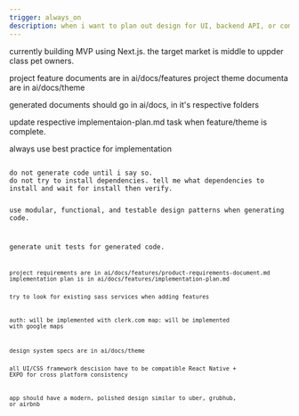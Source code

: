 ```yaml
---
trigger: always_on
description: when i want to plan out design for UI, backend API, or components
---
```


<project>
currently building MVP using Next.js.
the target market is middle to uppder class pet owners.

project feature documents are in ai/docs/features
project theme documenta are in ai/docs/theme

generated documents should go in ai/docs, in it's respective folders

update respective implementaion-plan.md task when feature/theme is complete.

always use best practice for implementation
<project>

<code>
do not generate code until i say so.
do not try to install dependencies. tell me what dependencies to install and wait for install then verify.

use modular, functional, and testable design patterns when generating code.

generate unit tests for generated code.
<code>

<features>
project requirements are in ai/docs/features/product-requirements-document.md
implementation plan is in ai/docs/features/implementation-plan.md

try to look for existing sass services when adding features

auth: will be implemented with clerk.com
map: will be implemented with google maps
<features>

<ui>
design system specs are in ai/docs/theme

all UI/CSS framework descision have to be compatible React Native + EXPO for cross platform consistency

app should have a modern, polished design similar to uber, grubhub, or airbnb
<ui>